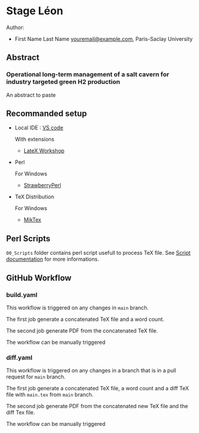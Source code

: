 # Stage Léon

Author:
* First Name Last Name <youremail@example.com>, Paris-Saclay University

## Abstract

### Operational long-term management of a salt cavern for industry targeted green H2 production

An abstract to paste

## Recommanded setup

* Local IDE : [VS code](https://code.visualstudio.com/)

    With extensions
    * [LateX Workshop](https://marketplace.visualstudio.com/items?itemName=James-Yu.latex-workshop)

* Perl

    For Windows
    * [StrawberryPerl](https://strawberryperl.com/)

* TeX Distribution

    For Windows
    * [MikTex](https://miktex.org/)

## Perl Scripts

`00_Scripts` folder contains perl script usefull to process TeX file. See [Script documentation](./00_Scripts/README.md) for more informations.


## GitHub Workflow

### build.yaml

This workflow is triggered on any changes in `main` branch.

The first job generate a concatenated TeX file and a word count.

The second job generate PDF from the concatenated TeX file.

The workflow can be manually triggered

### diff.yaml

This workflow is triggered on any changes in a branch that is in a pull request for `main` branch.

The first job generate a concatenated TeX file, a word count and a diff TeX file with `main.tex` from `main` branch.

The second job generate PDF from the concatenated new TeX file and the diff Tex file.

The workflow can be manually triggered



